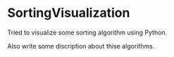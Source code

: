 # SortingVisualization
Tried to visualize some sorting algorithm using Python. 

Also write some discription about thise algorithms.
